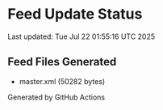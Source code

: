 # Feed Update Status
Last updated: Tue Jul 22 01:55:16 UTC 2025

## Feed Files Generated
- master.xml (50282 bytes)

Generated by GitHub Actions
